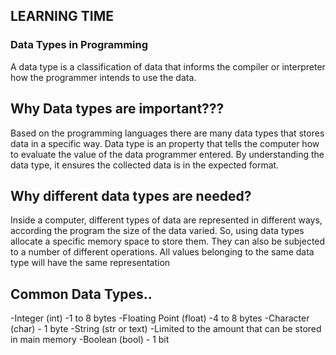 ## LEARNING TIME


### Data Types in Programming

A data type is a classification of data that informs the compiler or interpreter how the programmer intends to use the data.


##  Why Data types are important???

Based on the programming languages there are many data types that stores data in a specific way. Data type is an property that tells the computer how to evaluate the value of the data programmer entered.  By understanding the data type, it ensures the collected data is in the expected format.


## Why different data types are needed?

Inside a computer, different types of data are represented in different ways, according the program the size of the data varied. So, using data types allocate a specific memory space to store them. They can also be subjected to a number of different operations. All values belonging to the same data type will have the same representation


## Common Data Types..

-Integer (int)  -1 to 8 bytes
-Floating Point (float) -4 to 8 bytes
-Character (char) - 1 byte
-String (str or text) -Limited to the amount that can be stored in main memory
-Boolean (bool) - 1 bit
